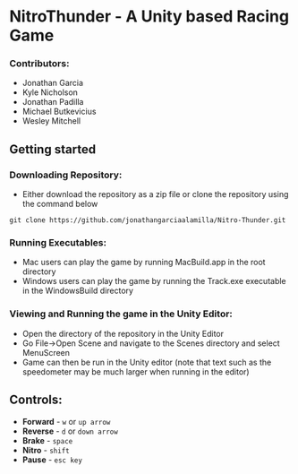 # NitroThunder - A Unity based Racing Game

### Contributors:

- Jonathan Garcia
- Kyle Nicholson
- Jonathan Padilla
- Michael Butkevicius
- Wesley Mitchell


## Getting started

### Downloading Repository:
- Either download the repository as a zip file or clone the repository using the command below
```
git clone https://github.com/jonathangarciaalamilla/Nitro-Thunder.git
```

### Running Executables:
- Mac users can play the game by running MacBuild.app in the root directory
- Windows users can play the game by running the Track.exe executable in the WindowsBuild directory

### Viewing and Running the game in the Unity Editor:
- Open the directory of the repository in the Unity Editor
- Go File->Open Scene and navigate to the Scenes directory and select MenuScreen
- Game can then be run in the Unity editor (note that text such as the speedometer may be much larger when running in the editor)

## Controls:

- **Forward** - `w` or `up arrow`
- **Reverse** - `d` or `down arrow`
- **Brake** - `space`
- **Nitro** - `shift`
- **Pause** - `esc key`

